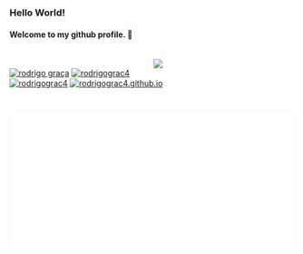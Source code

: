 <h3>Hello World!</h3>
<h4>Welcome to my github profile. 🍟</h4>

<br />

<a href="https://spotify-github-profile.kittinanx.com/api/view?uid=21i73l7adtude6pq47uqvknxq&redirect=true">
  <img src="https://spotify-github-profile.kittinanx.com/api/view?uid=21i73l7adtude6pq47uqvknxq&cover_image=true&theme=default&show_offline=false&background_color=121212&interchange=true&bar_color=53b14f&bar_color_cover=true" width="250" align='right'>
</a>

<p>
<a href="mailto:rodrigomgraca@gmail.com" target="blank"><img align="center" src="https://img.shields.io/badge/Gmail-D14836?style=for-the-badge&logo=gmail&logoColor=white" alt="rodrigo graça"/></a>
<a href="https://instagram.com/rodrigograc4" target="blank"><img align="center" src="https://img.shields.io/badge/Instagram-E4405F?style=for-the-badge&logo=instagram&logoColor=white" alt="rodrigograc4"/></a>
<a href="https://www.linkedin.com/in/rodrigograc4" target="blank"><img align="center" src="https://img.shields.io/badge/LinkedIn-0077B5?style=for-the-badge&logo=inspire&logoColor=white" alt="rodrigograc4"/></a>
<a href="https://rodrigograc4.com" target="blank"><img align="center" src="https://img.shields.io/badge/Portfolio-000000?style=for-the-badge&logo=stackblitz&logoColor=white" alt="rodrigograc4.github.io"/></a>
  
</p>

<br />

<p><img src="/metrics.classic.svg" alt="Metrics"></p>


